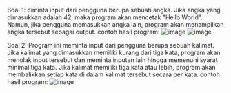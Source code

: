 Soal 1: diminta input dari pengguna berupa sebuah angka. Jika angka yang dimasukkan adalah 42, maka program akan mencetak "Hello World". Namun, jika pengguna memasukkan angka lain, program akan menampilkan angka tersebut sebagai output.
contoh hasil program:
![image](https://github.com/user-attachments/assets/bb196f72-4901-4fe6-adee-42be3ed27667)
![image](https://github.com/user-attachments/assets/7c106bf8-5a83-4e69-8c0c-ea331c38a0ff)


Soal 2: Program ini meminta input dari pengguna berupa sebuah kalimat. Jika kalimat yang dimasukkan memiliki kurang dari tiga kata, program akan menolak input tersebut dan meminta inputan lain hingga memenuhi syarat minimal tiga kata. Jika kalimat memiliki tiga kata atau lebih, program akan membalikkan setiap kata di dalam kalimat tersebut secara per kata.
contoh hasil program: 
![image](https://github.com/user-attachments/assets/bcce4ac4-4108-41a8-bff3-4010598fe77f)
